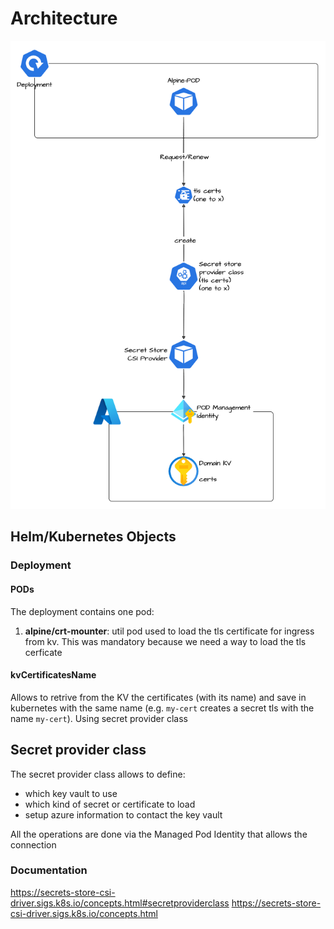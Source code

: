 # Architecture

![Architecture](arch/arch.drawio.png)

## Helm/Kubernetes Objects

### Deployment

#### PODs

The deployment contains one pod:

1. **alpine/crt-mounter**: util pod used to load the tls certificate for ingress from kv. This was mandatory because we need a way to load the tls cerficate

#### kvCertificatesName

Allows to retrive from the KV the certificates (with its name) and save in kubernetes with the same name (e.g. `my-cert` creates a secret tls with the name `my-cert`). Using secret provider class

## Secret provider class

The secret provider class allows to define:

* which key vault to use
* which kind of secret or certificate to load
* setup azure information to contact the key vault

All the operations are done via the Managed Pod Identity that allows the connection

### Documentation

<https://secrets-store-csi-driver.sigs.k8s.io/concepts.html#secretproviderclass>
<https://secrets-store-csi-driver.sigs.k8s.io/concepts.html>
